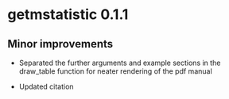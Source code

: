 # getmstatistic 0.1.1

## Minor improvements

* Separated the further arguments and example sections in 
  the draw_table function for neater rendering of the pdf manual

* Updated citation